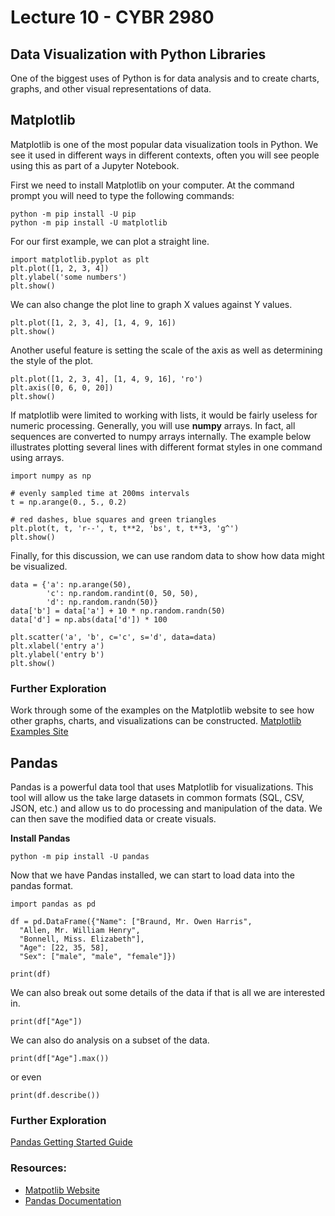 # Lecture 10 - CYBR 2980

## Data Visualization with Python Libraries
One of the biggest uses of Python is for data analysis and to create charts, graphs, and other visual representations of data.

## Matplotlib
Matplotlib is one of the most popular data visualization tools in Python. We see it used in different ways in different contexts, often you will see people using this as part of a Jupyter Notebook.

First we need to install Matplotlib on your computer. At the command prompt you will need to type the following commands:
```
python -m pip install -U pip
python -m pip install -U matplotlib
```

For our first example, we can plot a straight line.
```
import matplotlib.pyplot as plt
plt.plot([1, 2, 3, 4])
plt.ylabel('some numbers')
plt.show()
```

We can also change the plot line to graph X values against Y values.
```
plt.plot([1, 2, 3, 4], [1, 4, 9, 16])
plt.show()
```

Another useful feature is setting the scale of the axis as well as determining the style of the plot.
```
plt.plot([1, 2, 3, 4], [1, 4, 9, 16], 'ro')
plt.axis([0, 6, 0, 20])
plt.show()
```
If matplotlib were limited to working with lists, it would be fairly useless for numeric processing. Generally, you will use **numpy** arrays. In fact, all sequences are converted to numpy arrays internally. The example below illustrates plotting several lines with different format styles in one command using arrays.

```
import numpy as np

# evenly sampled time at 200ms intervals
t = np.arange(0., 5., 0.2)

# red dashes, blue squares and green triangles
plt.plot(t, t, 'r--', t, t**2, 'bs', t, t**3, 'g^')
plt.show()
```
Finally, for this discussion, we can use random data to show how data might be visualized.
```
data = {'a': np.arange(50),
        'c': np.random.randint(0, 50, 50),
        'd': np.random.randn(50)}
data['b'] = data['a'] + 10 * np.random.randn(50)
data['d'] = np.abs(data['d']) * 100

plt.scatter('a', 'b', c='c', s='d', data=data)
plt.xlabel('entry a')
plt.ylabel('entry b')
plt.show()
```

### Further Exploration
Work through some of the examples on the Matplotlib website to see how other graphs, charts, and visualizations can be constructed.
[Matplotlib Examples Site](https://matplotlib.org/gallery/index.html)


## Pandas
Pandas is a powerful data tool that uses Matplotlib for visualizations. This tool will allow us the take large datasets in common formats (SQL, CSV, JSON, etc.) and allow us to do processing and manipulation of the data. We can then save the modified data or create visuals.

**Install Pandas**
```
python -m pip install -U pandas
```

Now that we have Pandas installed, we can start to load data into the pandas format.
```
import pandas as pd

df = pd.DataFrame({"Name": ["Braund, Mr. Owen Harris",
  "Allen, Mr. William Henry",
  "Bonnell, Miss. Elizabeth"],
  "Age": [22, 35, 58],
  "Sex": ["male", "male", "female"]})

print(df)
```

We can also break out some details of the data if that is all we are interested in.
```
print(df["Age"])
```

We can also do analysis on a subset of the data.
```
print(df["Age"].max())
```
or even
```
print(df.describe())
```

### Further Exploration
[Pandas Getting Started Guide](https://pandas.pydata.org/getting_started.html)

### Resources:
- [Matpotlib Website](https://matplotlib.org/tutorials/index.html)  
- [Pandas Documentation](https://pandas.pydata.org/docs/index.html)
